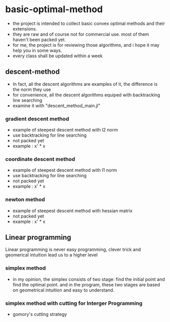# basic-optimal-method
* the project is intended to collect basic convex optimal methods and their extensions. 
* they are raw and of course not for commercial use. most of them haven't been packed yet.
* for me, the project is for reviewing those algorithms, and i hope it may help you in some ways.
* every class shall be updated within a week
## descent-method
* In fact, all the descent algorithms are examples of it, the difference is the norm they use
* for convenience, all the descent algorithms equiped with backtracking line searching
* examine it with "descent_method_main.jl"
### gradient descent method
* example of steepest descent method with l2 norm
* use backtracking for line searching
* not packed yet
* example : x' * x
### coordinate descent method
* example of steepest descent method with l1 norm
* use backtracking for line searching
* not packed yet
* example : x' * x
### newton method
* example of steepest descent method with hessian matrix
* not packed yet
* example : x' * x

## Linear programming
Linear programming is never easy programming, clever trick and geomerical intuition lead us to a higher level
### simplex method
* in my opinion, the simplex consists of two stage: find the initial point and find the optimal point. and in the program, these two stages are based on geometrical intuition and easy to understand.
### simplex method with cutting for Interger Programming
* gomory's cutting strategy
